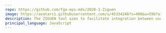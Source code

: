 ```yaml
---
repo: https://github.com/fga-eps-mds/2020-1-Ziguen
image: https://avatars1.githubusercontent.com/u/45334248?s=400&u=59b7a1d202d38bd1c07a946fb08b5bf10f780e83&v=4
description: The ZIGUEN tool aims to facilitate integration between users of river transport.
principal_language: JavaScript
---
```

